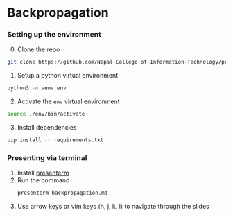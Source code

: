 # Backpropagation

### Setting up the environment
0. Clone the repo
```bash
git clone https://github.com/Nepal-College-of-Information-Technology/presentation-super-specs
```
1. Setup a python virtual environment
```bash
python3 -m venv env
```
2. Activate the `env` virtual environment
```bash
source ./env/bin/activate
```
3. Install dependencies
```bash
pip install -r requirements.txt
```

### Presenting via terminal

1. Install [presenterm](https://mfontanini.github.io/presenterm/guides/installation.html:)
2. Run the command
   ```bash
   presenterm backpropagation.md
   ```
3. Use arrow keys or vim keys (h, j, k, l) to navigate through the slides